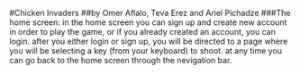 #Chicken Invaders
##by Omer Aflalo, Teva Erez and Ariel Pichadze
###The home screen:
in the home screen you can sign up and create new account in order to play the game, or if you already created an account, you can login.
after you either login or sign up, you will be directed to a page where you will be selecting a key (from your keyboard) to shoot.
at any time you can go back to the home screen through the nevigation bar.
